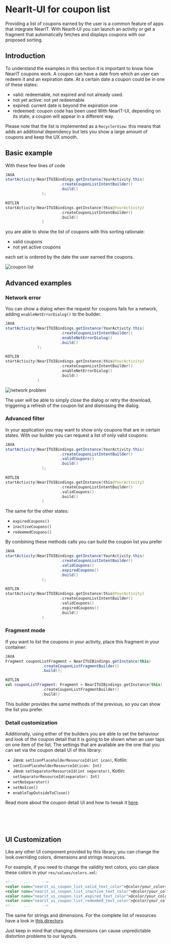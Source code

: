 # NearIt-UI for coupon list

Providing a list of coupons earned by the user is a common feature of apps that integrate NearIT.
With NearIt-UI you can launch an activity or get a fragment that automatically fetches and displays coupons with our proposed sorting.

## Introduction

To understand the examples in this section it is important to know how NearIT coupons work.
A coupon can have a date from which an user can redeem it and an expiration date. At a certain date a coupon could be in one of these states:
- valid: redeemable, not expired and not already used.
- not yet active: not yet redeemable
- expired: current date is beyond the expiration one
- redeemed: coupon code has been used
With NearIT-UI, depending on its state, a coupon will appear in a different way.

Please note that the list is implemented as a `RecyclerView`: this means that adds an additional dependency but lets you show a large amount of coupons and keep the UX smooth. 

## Basic example 
With these few lines of code

```java
JAVA
startActivity(NearITUIBindings.getInstance(YourActivity.this)
                        .createCouponListIntentBuilder()
                        .build()
                );
```

```kotlin
KOTLIN
startActivity(NearITUIBindings.getInstance(this@YourActivity)
                        .createCouponListIntentBuilder()
                        .build()
                )
```

you are able to show the list of coupons with this sorting rationale:
- valid coupons
- not yet active coupons

each set is ordered by the date the user earned the coupons.

![coupon list](coupon_list.png)

## Advanced examples
### Network error

You can show a dialog when the request for coupons fails for a network, adding `enableNetErrorDialog()` to the builder.

```java
JAVA
startActivity(NearITUIBindings.getInstance(YourActivity.this)
                        .createCouponListIntentBuilder()
                        .enableNetErrorDialog()
                        .build()
              );
```

```kotlin
KOTLIN
startActivity(NearITUIBindings.getInstance(this@YourActivity)
                        .createCouponListIntentBuilder()
                        .enableNetErrorDialog()
                        .build()
              )
```

![network problem](net_problem.gif)

The user will be able to simply close the dialog or retry the download, triggering a refresh of the coupon list and dismissing the dialog.

### Advanced filter

In your application you may want to show only coupons that are in certain states. With our builder you can request a list of only valid coupons:

```java
JAVA
startActivity(NearITUIBindings.getInstance(YourActivity.this)
                        .createCouponListIntentBuilder()
                        .validCoupons()
                        .build()
                );
```

```kotlin
KOTLIN
startActivity(NearITUIBindings.getInstance(this@YourActivity)
                        .createCouponListIntentBuilder()
                        .validCoupons()
                        .build()
                )
```

The same for the other states:
- `expiredCoupons()`
- `inactiveCoupons()`
- `redeemedCoupons()`

By combining these methods calls you can build the coupon list you prefer

```java
JAVA
startActivity(NearITUIBindings.getInstance(YourActivity.this)
                        .createCouponListIntentBuilder()
                        .validCoupons()
                        .expiredCoupons()
                        .build()
                );
```

```kotlin
KOTLIN
startActivity(NearITUIBindings.getInstance(this@YourActivity)
                        .createCouponListIntentBuilder()
                        .validCoupons()
                        .expiredCoupons()
                        .build()
                )
```

### Fragment mode

If you want to list the coupons in your activity, place this fragment in your container:

```java
JAVA
Fragment couponListFragment = NearITUIBindings.getInstance(this)
                .createCouponListFragmentBuilder()
                .build();
```

```kotlin
KOTLIN
val couponListFragment: Fragment = NearITUIBindings.getInstance(this)
                .createCouponListFragmentBuilder()
                .build()
```

This builder provides the same methods of the previous, so you can show the list you prefer.

### Detail customization

Additionally, using either of the builders you are able to set the behaviour and look of the coupon detail that it is going to be shown when an user taps on one item of the list.
The settings that are available are the one that you can set via the coupon detail UI of this library:

- Java: `setIconPlaceholderResourceId(int icon)`, Kotlin: `setIconPlaceholderResourceId(icon: Int)`
- Java: `setSeparatorResourceId(int separator)`, Kotlin: `setSeparatorResourceId(separator: Int)`
- `setNoSeparator()`
- `setNoIcon()`
- `enableTapOutsideToClose()`

Read more about the coupon detail UI and how to tweak it [here](COUPON.md).

<br>
<br>
<br>

## UI Customization
Like any other UI component provided by this library, you can change the look overriding colors, dimensions and strings resources.

For example, if you need to change the validity text colors, you can place these colors in your `res/values/colors.xml`:
```xml
<!--    ...     -->
<color name="nearit_ui_coupon_list_valid_text_color">@color/your_color</color>
<color name="nearit_ui_coupon_list_inactive_text_color">@color/your_color</color>
<color name="nearit_ui_coupon_list_expired_text_color">@color/your_color</color>
<color name="nearit_ui_coupon_list_redeemed_text_color">@color/your_color</color>
<!--    ...     -->
```

The same for strings and dimensions. For the complete list of resources have a look in [this directory](../nearit-ui/src/main/res/values).

Just keep in mind that changing dimensions can cause unpredictable distortion problems to our layouts.